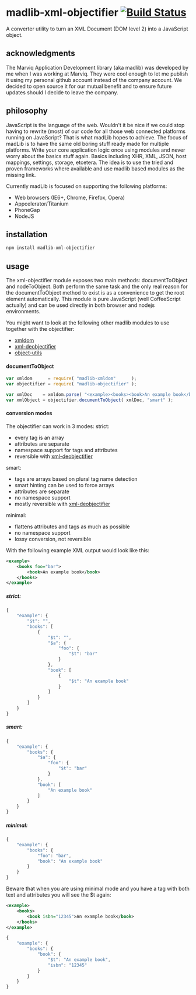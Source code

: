 # madlib-xml-objectifier  [![Build Status](https://travis-ci.org/Qwerios/madlib-xml-objectifier.svg?branch=master)](https://travis-ci.org/Qwerios/madlib-xml-objectifier)
A converter utility to turn an XML Document (DOM level 2) into a JavaScript object.


## acknowledgments
The Marviq Application Development library (aka madlib) was developed by me when I was working at Marviq. They were cool enough to let me publish it using my personal github account instead of the company account. We decided to open source it for our mutual benefit and to ensure future updates should I decide to leave the company.


## philosophy
JavaScript is the language of the web. Wouldn't it be nice if we could stop having to rewrite (most) of our code for all those web connected platforms running on JavaScript? That is what madLib hopes to achieve. The focus of madLib is to have the same old boring stuff ready made for multiple platforms. Write your core application logic once using modules and never worry about the basics stuff again. Basics including XHR, XML, JSON, host mappings, settings, storage, etcetera. The idea is to use the tried and proven frameworks where available and use madlib based modules as the missing link.

Currently madLib is focused on supporting the following platforms:

* Web browsers (IE6+, Chrome, Firefox, Opera)
* Appcelerator/Titanium
* PhoneGap
* NodeJS


## installation
```bash
npm install madlib-xml-objectifier
```


## usage
The xml-objectifier module exposes two main methods: documentToObject and nodeToObject.
Both perform the same task and the only real reason for the documentToObject method to exist is as a convenience to get the root element automatically.
This module is pure JavaScript (well CoffeeScript actually) and can be used directly in both browser and nodejs environments.

You might want to look at the following other madlib modules to use together with the objectifier:
* [xmldom](https://github.com/Qwerios/madlib-xmldom)
* [xml-deobjectifier](https://github.com/Qwerios/madlib-xml-deobjectifier)
* [object-utils](https://github.com/Qwerios/madlib-object-utils)

#### documentToObject
```javascript
var xmldom      = require( "madlib-xmldom"      );
var objectifier = require( "madlib-objectifier" );

var xmlDoc    = xmldom.parse( "<example><books><book>An example book</book></books></example>" );
var xmlObject = objectifier.documentToObject( xmlDoc, "smart" );
```

#### conversion modes
The objectifier can work in 3 modes:
strict:
* every tag is an array
* attributes are separate
* namespace support for tags and attributes
* reversible with [xml-deobjectifier](https://github.com/Qwerios/madlib-xml-deobjectifier)

smart:
* tags are arrays based on plural tag name detection
* smart hinting can be used to force arrays
* attributes are separate
* no namespace support
* mostly reversible with [xml-deobjectifier](https://github.com/Qwerios/madlib-xml-deobjectifier)

minimal:
* flattens attributes and tags as much as possible
* no namespace support
* lossy conversion, not reversible

With the following example XML output would look like this:
```xml
<example>
    <books foo="bar">
        <book>An example book</book>
    </books>
</example>
```

##### strict:
```javascript
{
    "example": {
        "$t": "",
        "books": [
            {
                "$t": "",
                "$a": {
                    "foo": {
                        "$t": "bar"
                    }
                },
                "book": [
                    {
                        "$t": "An example book"
                    }
                ]
            }
        ]
    }
}
```

##### smart:
```javascript
{
    "example": {
        "books": {
            "$a": {
                "foo": {
                    "$t": "bar"
                }
            },
            "book": [
                "An example book"
            ]
        }
    }
}
```

##### minimal:
```javascript
{
    "example": {
        "books": {
            "foo": "bar",
            "book": "An example book"
        }
    }
}
```

Beware that when you are using minimal mode and you have a tag with both text and attributes you will see the $t again:

```xml
<example>
    <books>
        <book isbn="12345">An example book</book>
    </books>
</example>
```

```javascript
{
    "example": {
        "books": {
            "book": {
                "$t": "An example book",
                "isbn": "12345"
            }
        }
    }
}
```